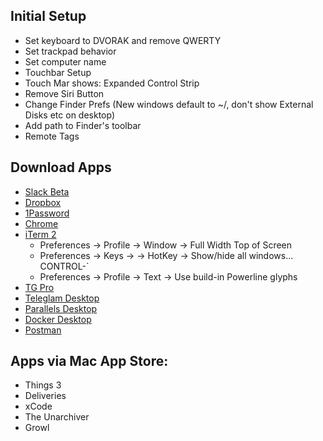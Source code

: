 ## Initial Setup
- Set keyboard to DVORAK and remove QWERTY
- Set trackpad behavior
- Set computer name
- Touchbar Setup
- Touch Mar shows: Expanded Control Strip
- Remove Siri Button
- Change Finder Prefs (New windows default to ~/, don't show External Disks etc on desktop)
- Add path to Finder's toolbar
- Remote Tags

## Download Apps
- [Slack Beta](https://slack.com/beta/mac)
- [Dropbox](https://www.dropbox.com/downloading)
- [1Password](https://1password.com/downloads/mac/)
- [Chrome](https://www.google.com/chrome/)
- [iTerm 2](https://www.iterm2.com/downloads.html)
  - Preferences -> Profile -> Window -> Full Width Top of Screen
  - Preferences -> Keys -> -> HotKey -> Show/hide all windows... CONTROL-`
  - Preferences -> Profile -> Text -> Use build-in Powerline glyphs
- [TG Pro](https://www.tunabellysoftware.com/tgpro/)
- [Teleglam Desktop](https://desktop.telegram.org/)
- [Parallels Desktop](https://www.parallels.com/products/desktop/trial/)
- [Docker Desktop](https://www.docker.com/products/docker-desktop)
- [Postman]()

## Apps via Mac App Store:
- Things 3
- Deliveries
- xCode
- The Unarchiver
- Growl
